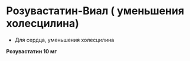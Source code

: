 # Розувастатин-Виал ( уменьшения холесцилина)

- Для сердца, уменьшения холесцилина

**Розувастатин 10 мг**
